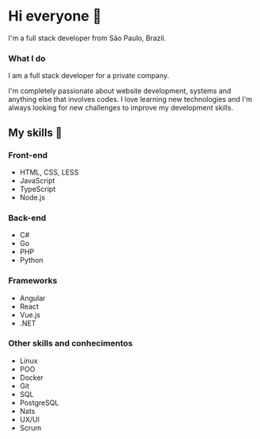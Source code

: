 # Hi everyone :wave:

I'm a full stack developer from São Paulo, Brazil.

### What I do


I am a full stack developer for a private company.

I'm completely passionate about website development, systems and anything else that involves codes. I love learning new technologies and I'm always looking for new challenges to improve my development skills.

## My skills 📜

### Front-end

- HTML, CSS, LESS
- JavaScript
- TypeScript
- Node.js 
  
### Back-end

- C#
- Go
- PHP
- Python

### Frameworks

- Angular
- React
- Vue.js
- .NET

### Other skills and conhecimentos

- Linux
- POO
- Docker
- Git
- SQL
- PostgreSQL
- Nats
- UX/UI
- Scrum
